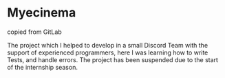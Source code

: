 # Myecinema
copied from GitLab

The project which I helped to develop in a small Discord Team with the support of experienced programmers, 
here I was learning how to write Tests, and handle errors. 
The project has been suspended due to the start of the internship season.
